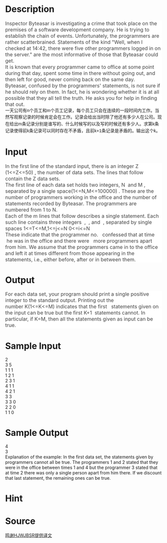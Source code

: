 
# Description

<div class="content"><div style="background: white" align="left"><span style="font-size: medium"><span style="color: #444444">Inspector Byteasar is investigating a crime that took place on the premises of a software development company. He is trying to establish the chain of events. Unfortunately, the programmers are rather scatterbrained. Statements of the kind &#34;Well, when I checked at 14:42, there were five other programmers logged in on the server.&#34; are the most informative of those that Byteasar could get.</span></span></div>
<div style="background: white" align="left"><span style="font-size: medium"><span style="color: #444444">It is known that every programmer came to office at some point during that day, spent some time in there without going out, and then left for good, never coming back on the same day.</span></span></div>
<div style="background: white" align="left"><span style="font-size: medium"><span style="color: #444444">Byteasar, confused by the programmers&#39; statements, is not sure if he should rely on them. In fact, he is wondering whether it is at all possible that they all tell the truth. He asks you for help in finding that out.</span></span></div>
<div style="background: white" align="left"><span style="font-size: 14px; line-height: 20.909090042114258px; font-family: 宋体;">一天公司有</span><span lang="EN-US" style="font-family: Helvetica, &#39;Microsoft Yahei&#39;, verdana; font-size: 14px; line-height: 20.909090042114258px;">n</span><span style="font-size: 14px; line-height: 20.909090042114258px; font-family: 宋体;">个员工和</span><span lang="EN-US" style="font-family: Helvetica, &#39;Microsoft Yahei&#39;, verdana; font-size: 14px; line-height: 20.909090042114258px;">m</span><span style="font-size: 14px; line-height: 20.909090042114258px; font-family: 宋体;">个员工记录，每个员工只会在连续的一段时间内工作。当然写观察记录的时候肯定会在工作。记录会给出当时除了他还有多少人在公司。现在给出</span><span lang="EN-US" style="font-family: Helvetica, &#39;Microsoft Yahei&#39;, verdana; font-size: 14px; line-height: 20.909090042114258px;">m</span><span style="font-size: 14px; line-height: 20.909090042114258px; font-family: 宋体;">条记录分别是谁写的、什么时候写的以及写的时候还有多少人。求第</span><span lang="EN-US" style="font-family: Helvetica, &#39;Microsoft Yahei&#39;, verdana; font-size: 14px; line-height: 20.909090042114258px;">k</span><span style="font-size: 14px; line-height: 20.909090042114258px; font-family: 宋体;">条记录使得前</span><span lang="EN-US" style="font-family: Helvetica, &#39;Microsoft Yahei&#39;, verdana; font-size: 14px; line-height: 20.909090042114258px;">k</span><span style="font-size: 14px; line-height: 20.909090042114258px; font-family: 宋体;">条记录可以同时存在不矛盾，且前</span><span lang="EN-US" style="font-family: Helvetica, &#39;Microsoft Yahei&#39;, verdana; font-size: 14px; line-height: 20.909090042114258px;">k+1</span><span style="font-size: 14px; line-height: 20.909090042114258px; font-family: 宋体;">条记录是矛盾的。输出这个</span><span lang="EN-US" style="font-family: Helvetica, &#39;Microsoft Yahei&#39;, verdana; font-size: 14px; line-height: 20.909090042114258px;">k</span><span style="font-size: 14px; line-height: 20.909090042114258px; font-family: 宋体;">。</span></div></div>

# Input

<div class="content"><div style="background: white" align="left"><span style="font-size: medium"><span style="color: #444444">In the first line of the standard input, there is an integer Z (1&lt;=Z&lt;=50) , the number of data sets. The lines that follow contain the Z data sets.</span></span></div>
<div style="background: white" align="left"><span style="font-size: medium"><span style="color: #444444">The first line of each data set holds two integers, N  and M , separated by a single space(1&lt;=N,M&lt;=100000) . These are the number of programmers working in the office and the number of statements recorded by Byteasar. The programmers are numbered from 1 to N.</span></span></div>
<div style="background: white" align="left"><span style="font-size: medium"><span style="color: #444444">Each of the m lines that follow describes a single statement. Each such line contains three integers  ,  , and  , separated by single spaces 1&lt;=T&lt;=M,1&lt;=j&lt;=N 0&lt;=i&lt;=N</span></span></div>
<div style="background: white" align="left"><span style="font-size: medium"><span style="color: #444444">These indicate that the programmer no.   confessed that at time   he was in the office and there were   more programmers apart from him. We assume that the programmers came in to the office and left it at times different from those appearing in the statements, i.e., either before, after or in between them.</span></span></div></div>

# Output

<div class="content"><div style="background: white" align="left"><span style="font-size: medium"><span style="color: #444444">For each data set, your program should print a single positive integer to the standard output. Printing out the number K(1&lt;=K&lt;=M) indicates that the first   statements given on the input can be true but the first K+1  statements cannot. In particular, if K=M, then all the statements given as input can be true.</span></span></div></div>

# Sample Input

<div class="content"><span class="sampledata">2<br/>
3 5<br/>
1 1 1<br/>
1 2 1<br/>
2 3 1<br/>
4 1 1<br/>
4 2 1<br/>
3 3<br/>
3 3 0<br/>
2 2 0<br/>
1 1 0<br/>
</span></div>

# Sample Output

<div class="content"><span class="sampledata">4<br/>
3<br/>
Explanation of the example: In the first data set, the statements given by programmers cannot all be true. The programmers 1 and 2 stated that they were in the office between times 1 and 4 but the programmer 3 stated that at time 2 there was only a single person apart from him there. If we discount that last statement, the remaining ones can be true.<br/>
 </span></div>

# Hint

<div class="content"><p></p></div>

# Source

<div class="content"><p><a href="problemset.php?search=鸣谢HJWJBSR提供译文">鸣谢HJWJBSR提供译文</a></p></div>

